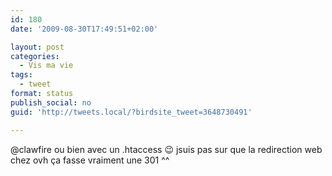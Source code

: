 ```yaml
---
id: 180
date: '2009-08-30T17:49:51+02:00'

layout: post
categories:
  - Vis ma vie
tags:
  - tweet
format: status
publish_social: no
guid: 'http://tweets.local/?birdsite_tweet=3648730491'

---
```


@clawfire ou bien avec un .htaccess 😉 jsuis pas sur que la redirection web chez ovh ça fasse vraiment une 301 ^^